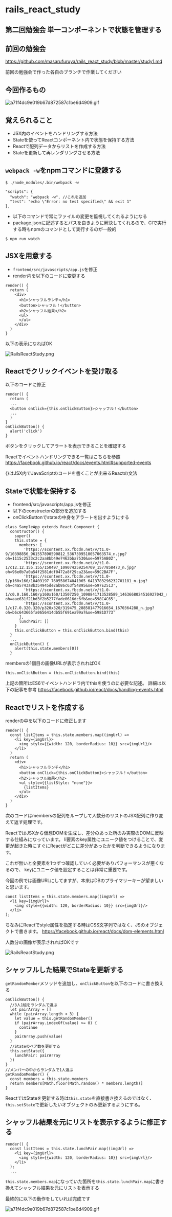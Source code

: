# rails_react_study

## 第二回勉強会 単一コンポーネントで状態を管理する

## 前回の勉強会
https://github.com/masarufuruya/rails_react_study/blob/master/study1.md

前回の勉強会で作った各自のブランチで作業してください

## 今回作るもの
![a71f4dc9e019b67d872587c1be6d4909.gif](https://qiita-image-store.s3.amazonaws.com/0/33823/69f8ab1a-4b73-f711-9245-bbd833bec4ae.gif "a71f4dc9e019b67d872587c1be6d4909.gif")

## 覚えられること
* JSX内のイベントをハンドリングする方法
* Stateを使ってReactコンポーネント内で状態を保持する方法
* Reactで配列データからリストを作成する方法
* Stateを更新して再レンダリングさせる方法

## `webpack -w`をnpmコマンドに登録する

```
$ ./node_modules/.bin/webpack -w
```

```
"scripts": {
  "watch": "webpack -w", //これを追加
  "test": "echo \"Error: no test specified\" && exit 1"
},
```

* 以下のコマンドで常にファイルの変更を監視してくれるようになる
* package.jsonに記述するとパスを良きように解決してくれるので、CIで実行する時もnpmのコマンドとして実行するのが一般的

```
$ npm run watch
```

## JSXを用意する

* `frontend/src/javascripts/app.js`を修正
* render内を以下のコードに変更する

```
render() {
  return (
    <div>
      <h1>シャッフルランチ</h1>
      <button>シャッフル！</button>
      <h2>シャッフル結果</h2>
      <ul>
      </ul>
    </div>
  )
}
```

以下の表示になればOK

![RailsReactStudy.png](https://qiita-image-store.s3.amazonaws.com/0/33823/f74a20ec-9f03-588d-afc6-5e77d86f398c.png "RailsReactStudy.png")

## Reactでクリックイベントを受け取る
以下のコードに修正

```
render() {
  return (
  ...
  <button onClick={this.onClickButton}>シャッフル！</button>
  ...
  )
}
onClickButton() {
  alert('click')
}
```

ボタンをクリックしてアラートを表示できることを確認する

Reactでイベントハンドリングできる一覧はこちらを参照
https://facebook.github.io/react/docs/events.html#supported-events

{}はJSX内でJavaScriptのコードを書くことが出来るReactの文法

## Stateで状態を保持する
* frontend/src/javascripts/app.jsを修正
* 以下のconstructorの部分を追加する
* onClickButtonでstateの中身をアラートを出すようにする

```
class SampleApp extends React.Component {
  constructor() {
    super()
    this.state = {
      members: [
        'https://scontent.xx.fbcdn.net/v/t1.0-9/10398856_961557890590812_5367309510057063574_n.jpg?oh=1115c2533c2c2aa8bb49e7462bba7530&oe=5975AB02',
        'https://scontent.xx.fbcdn.net/v/t1.0-1/c12.12.155.155/150497_109074259254709_1577858473_n.jpg?oh=96e0b7a0a54f2581ddf0472a8f29ca23&oe=59C2BA7F',
        'https://scontent.xx.fbcdn.net/v/t1.0-1/p160x160/10409197_760558674041065_6413783296232701181_n.jpg?oh=c4a5743a8b354945de2ab86c63f54895&oe=597E2513',
        'https://scontent.xx.fbcdn.net/v/t1.0-1/c0.0.160.160/p160x160/13507250_1098841713528589_1463668024516927042_n.jpg?oh=aae631f21bd3f2b5277fade0616dc6fb&oe=598C4C65',
        'https://scontent.xx.fbcdn.net/v/t1.0-1/c17.0.320.320/p320x320/319475_288581477916654_1670364288_n.jpg?oh=b6c643665fa0656414db55f691ea99a7&oe=5981D773'
      ],
      lunchPair: []
    }
    this.onClickButton = this.onClickButton.bind(this)
  }
  ...
  onClickButton() {
    alert(this.state.members[0])
  }
```

membersの1個目の画像URLが表示されればOK

```
this.onClickButton = this.onClickButton.bind(this)
```

上記の箇所はES6でイベントハンドラ内でthisを使うのに必要な記述。
詳細は以下の記事を参考
https://facebook.github.io/react/docs/handling-events.html


## Reactでリストを作成する

renderの中を以下のコードに修正します

```
render() {
  const listItems = this.state.members.map((imgUrl) =>
    <li key={imgUrl}>
      <img style={{width: 120, borderRadius: 10}} src={imgUrl}/>
    </li>
  )
  return (
    <div>
      <h1>シャッフルランチ</h1>
      <button onClick={this.onClickButton}>シャッフル！</button>
      <h2>シャッフル結果</h2>
      <ul style={{listStyle: "none"}}>
        {listItems}
      </ul>
    </div>
  )
}
```

次のコードはmembersの配列をループして人数分のリストのJSX配列に作り変えて返す処理です。

ReactではJSXから仮想DOMを生成し、差分のあった所のみ実際のDOMに反映する仕組みになっています。
li要素のkey属性にユニーク値をつけることで、変更が起きた時にすぐにReactがどこに差分があったかを判断できるようになります。

これが無いと全要素を1つずつ確認していく必要がありパフォーマンスが悪くなるので、
keyにユニーク値を設定することは非常に重要です。

今回の例では画像URLにしてますが、本来はDBのプライマリーキーが望ましいと思います。

```
const listItems = this.state.members.map((imgUrl) =>
  <li key={imgUrl}>
    <img style={{width: 120, borderRadius: 10}} src={imgUrl}/>
  </li>
);
```

ちなみにReactでstyle属性を指定する時はCSS文字列ではなく、JSのオブジェクトで書きます。
https://facebook.github.io/react/docs/dom-elements.html

人数分の画像が表示されればOKです

![RailsReactStudy.png](https://qiita-image-store.s3.amazonaws.com/0/33823/e36dd675-dcf3-70a6-65f8-81cdd1257040.png "RailsReactStudy.png")

## シャッフルした結果でStateを更新する

`getRandomMember`メソッドを追加し、`onClickButton`を以下のコードに書き換える

```
onClickButton() {
  //3人1組をランダムで選ぶ
  let pairArray = []
  while (pairArray.length < 3) {
    let value = this.getRandomMember()
    if (pairArray.indexOf(value) >= 0) {
      continue
    }
    pairArray.push(value)
  }
  //Stateのペア数を更新する
  this.setState({
    lunchPair: pairArray
  })
}
//メンバーの中からランダムで1人選ぶ
getRandomMember() {
  const members = this.state.members
  return members[Math.floor(Math.random() * members.length)]
}
```

ReactではStateを更新する時は`this.state`を直接書き換えるのではなく、
`this.setState`で更新したいオブジェクトのみ更新するようにする。

## シャッフル結果を元にリストを表示するように修正する

```
render() {
  const listItems = this.state.lunchPair.map((imgUrl) =>
    <li key={imgUrl}>
      <img style={{width: 120, borderRadius: 10}} src={imgUrl}/>
    </li>
  );
  ...
```

`this.state.members.map`になっていた箇所を`this.state.lunchPair.map`に書き換えてシャッフル結果を元にリストを表示する

最終的に以下の動作をしていれば完成です

![a71f4dc9e019b67d872587c1be6d4909.gif](https://qiita-image-store.s3.amazonaws.com/0/33823/69f8ab1a-4b73-f711-9245-bbd833bec4ae.gif "a71f4dc9e019b67d872587c1be6d4909.gif")
